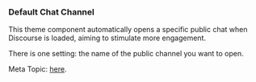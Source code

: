 ### Default Chat Channel

This theme component automatically opens a specific public chat when Discourse is loaded, aiming to stimulate more engagement.

There is one setting: the name of the public channel you want to open.

Meta Topic: [here](https://meta.discourse.org/t/default-chat-channel/387112).
